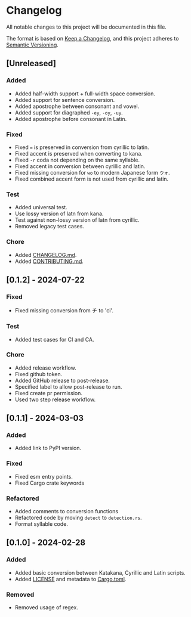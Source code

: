 # Changelog

All notable changes to this project will be documented in this file.

The format is based on [Keep a Changelog](https://keepachangelog.com/en/1.1.0/),
and this project adheres to [Semantic Versioning](https://semver.org/spec/v2.0.0.html).

## [Unreleased]

### Added

- Added half-width support + full-width space conversion.
- Added support for sentence conversion.
- Added apostrophe between consonant and vowel.
- Added support for diagraphed `-ey`, `-oy`, `-uy`.
- Added apostrophe before consonant in Latin.

### Fixed

- Fixed `=` is preserved in conversion from cyrillic to latin.
- Fixed accent is preserved when converting to kana.
- Fixed `-r` coda not depending on the same syllable.
- Fixed accent in conversion between cyrillic and latin.
- Fixed missing conversion for `wo` to modern Japanese form `ウォ`.
- Fixed combined accent form is not used from cyrillic and latin.

### Test

- Added universal test.
- Use lossy version of latn from kana.
- Test against non-lossy version of latn from cyrillic.
- Removed legacy test cases.

### Chore

- Added [CHANGELOG.md](CHANGELOG.md).
- Added [CONTRIBUTING.md](CONTRIBUTING.md).

## [0.1.2] - 2024-07-22

### Fixed

- Fixed missing conversion from チ to 'ci'.

### Test

- Added test cases for CI and CA.

### Chore

- Added release workflow.
- Fixed github token.
- Added GitHub release to post-release.
- Specified label to allow post-release to run.
- Fixed create pr permission.
- Used two step release workflow.

## [0.1.1] - 2024-03-03

### Added

- Added link to PyPI version.

### Fixed

- Fixed esm entry points.
- Fixed Cargo crate keywords

### Refactored

- Added comments to conversion functions
- Refactored code by moving `detect` to `detection.rs`.
- Format syllable code.

## [0.1.0] - 2024-02-28

### Added

- Added basic conversion between Katakana, Cyrillic and Latin scripts.
- Added [LICENSE](LICENSE) and metadata to [Cargo.toml](Cargo.toml).

### Removed

- Removed usage of regex.

